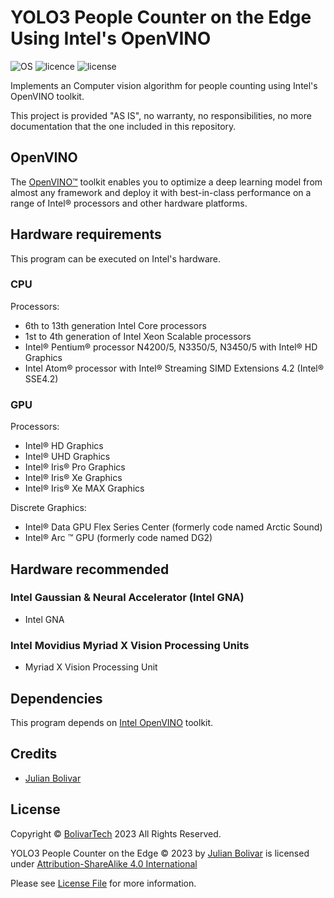 # YOLO3 People Counter on the Edge Using Intel's OpenVINO

![OS](https://img.shields.io/badge/Platform-Intel-darkgreen)
![licence](https://img.shields.io/badge/language-Python-brightgreen.svg?style=flat-square)
![license](https://img.shields.io/badge/license-MIT-brightgreen.svg?style=flat-square)

Implements an Computer vision algorithm for people counting using Intel's OpenVINO toolkit.

This project is provided "AS IS", no warranty, no responsibilities, no more documentation that the one included in this
repository.

## OpenVINO

The [OpenVINO™](https://www.intel.com/content/www/us/en/developer/tools/openvino-toolkit/overview.html) toolkit enables you to optimize a deep learning model from almost any framework and deploy it with
best-in-class performance on a range of Intel® processors and other hardware platforms.

## Hardware requirements 

This program can be executed on Intel's hardware.

### CPU

Processors:
- 6th to 13th generation Intel Core processors
- 1st to 4th generation of Intel Xeon Scalable processors
- Intel® Pentium® processor N4200/5, N3350/5, N3450/5 with Intel® HD Graphics
- Intel Atom® processor with Intel® Streaming SIMD Extensions 4.2 (Intel® SSE4.2)

### GPU

Processors: 
- Intel® HD Graphics 
- Intel® UHD Graphics 
- Intel® Iris® Pro Graphics 
- Intel® Iris® Xe Graphics 
- Intel® Iris® Xe MAX Graphics 

Discrete Graphics:
- Intel® Data GPU Flex Series Center (formerly code named Arctic Sound)
- Intel® Arc ™ GPU (formerly code named DG2)

## Hardware recommended

### Intel Gaussian & Neural Accelerator (Intel GNA)
- Intel GNA

### Intel Movidius Myriad X Vision Processing Units
- Myriad X Vision Processing Unit

## Dependencies

This program depends on [Intel OpenVINO](https://www.intel.com/content/www/us/en/developer/tools/openvino-toolkit/overview.html) toolkit.

## Credits

- [Julian Bolivar](https://www.linkedin.com/in/jbolivarg/)

## License

Copyright © [BolivarTech](https://www.bolivartech.com) 2023 All Rights Reserved.

YOLO3 People Counter on the Edge © 2023 by [Julian Bolivar](https://www.bolivartech.com) is licensed under [Attribution-ShareAlike 4.0 International](https://creativecommons.org/licenses/by-sa/4.0/legalcode)

Please see [License File](LICENSE.md) for more information.